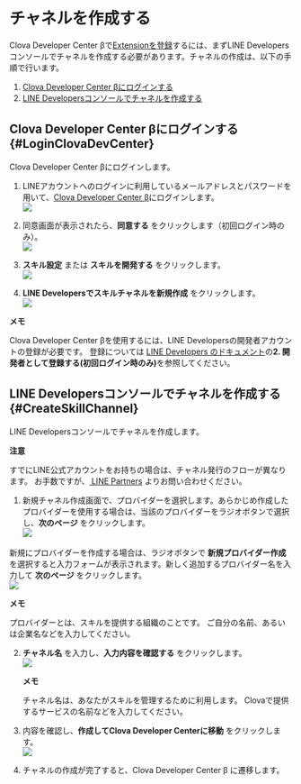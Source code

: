 # チャネルを作成する

Clova Developer Center βで[Extensionを登録](/DevConsole/Guides/CEK/Register_Extension.md)するには、まずLINE Developersコンソールでチャネルを作成する必要があります。チャネルの作成は、以下の手順で行います。

1. [Clova Developer Center βにログインする](#LoginClovaDevCenter)
2. [LINE Developersコンソールでチャネルを作成する](#CreateSkillChannel)

## Clova Developer Center βにログインする {#LoginClovaDevCenter}
Clova Developer Center βにログインします。

1. LINEアカウントへのログインに利用しているメールアドレスとパスワードを用いて、[Clova Developer Center β](https://clova-developers.line.biz/)にログインします。  
![](/DevConsole/Resources/Images/DevConsole-LINE_Login.png)

2. 同意画面が表示されたら、**同意する** をクリックします（初回ログイン時のみ）。  
![](/DevConsole/Resources/Images/DevConsole-Access_Agreement.png)

3. **スキル設定** または **スキルを開発する** をクリックします。  
![](/DevConsole/Resources/Images/DevConsole-Entering_CEK_Menu.png)

4. **LINE Developersでスキルチャネルを新規作成** をクリックします。  
![](/DevConsole/Resources/Images/DevConsole-First_Look_of_Extension_List.png)

<div class="note">
  <p><strong>メモ</strong></p>
  <p>Clova Developer Center βを使用するには、LINE Developersの開発者アカウントの登録が必要です。
  登録については <a href="https://developers.line.biz/ja/docs/line-login/getting-started/">LINE Developers のドキュメント</a>の<strong>2. 開発者として登録する(初回ログイン時のみ)</strong>を参照してください。</p>
</div>

## LINE Developersコンソールでチャネルを作成する {#CreateSkillChannel}

LINE Developersコンソールでチャネルを作成します。

<div class="danger">
  <p><strong>注意</strong></p>
  <p>すでにLINE公式アカウントをお持ちの場合は、チャネル発行のフローが異なります。
  お手数ですが、<a href="https://partners.line.me/ja/partner/join" target="_blank"> LINE Partners</a> よりお問い合わせください。</p>
</div>

1. 新規チャネル作成画面で、プロバイダーを選択します。あらかじめ作成したプロバイダーを使用する場合は、当該のプロバイダーをラジオボタンで選択し、**次のページ** をクリックします。  
![](/DevConsole/Resources/Images/DevConsole-Create_Channel_1.png)

  新規にプロバイダーを作成する場合は、ラジオボタンで **新規プロバイダー作成** を選択すると入力フォームが表示されます。新しく追加するプロバイダー名を入力して **次のページ**  をクリックします。  
![](/DevConsole/Resources/Images/DevConsole-Create_Channel_2.png)

  <div class="note">
      <p><strong>メモ</strong></p>
      <p>プロバイダーとは、スキルを提供する組織のことです。
      ご自分の名前、あるいは企業名などを入力してください。</p>
  </div>

2. **チャネル名** を入力し、**入力内容を確認する** をクリックします。  
![](/DevConsole/Resources/Images/DevConsole-Create_Channel_3.png)

    <div class="note">
      <p><strong>メモ</strong></p>
      <p>チャネル名は、あなたがスキルを管理するために利用します。
      Clovaで提供するサービスの名前などを入力してください。</p>
    </div>

3. 内容を確認し、**作成してClova Developer Centerに移動** をクリックします。  
![](/DevConsole/Resources/Images/DevConsole-Create_Channel_4.png)

4. チャネルの作成が完了すると、Clova Developer Center β に遷移します。
